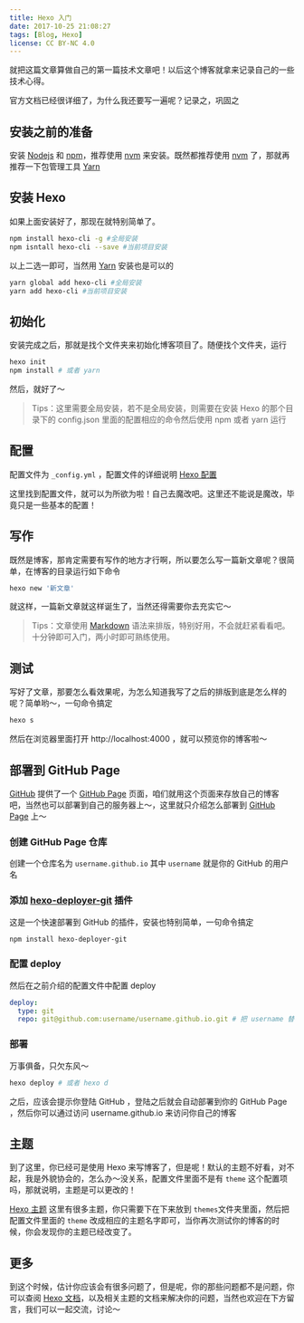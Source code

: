 ```yaml
---
title: Hexo 入门
date: 2017-10-25 21:08:27
tags: [Blog, Hexo]
license: CC BY-NC 4.0
---
```


就把这篇文章算做自己的第一篇技术文章吧！以后这个博客就拿来记录自己的一些技术心得。

官方文档已经很详细了，为什么我还要写一遍呢？记录之，巩固之

## 安装之前的准备

安装 [Nodejs](http://nodejs.cn/) 和 [npm](https://www.npmjs.com/)，推荐使用 [nvm](https://github.com/creationix/nvm) 来安装。既然都推荐使用 [nvm](https://github.com/creationix/nvm) 了，那就再推荐一下包管理工具 [Yarn](https://yarnpkg.com/zh-Hans/)

<!-- more -->

## 安装 Hexo

如果上面安装好了，那现在就特别简单了。

```bash
npm install hexo-cli -g #全局安装
npm isntall hexo-cli --save #当前项目安装
```

以上二选一即可，当然用 [Yarn](https://yarnpkg.com/zh-Hans/) 安装也是可以的

```bash
yarn global add hexo-cli #全局安装
yarn add hexo-cli #当前项目安装
```

## 初始化

安装完成之后，那就是找个文件夹来初始化博客项目了。随便找个文件夹，运行

```bash
hexo init
npm install # 或者 yarn
```

然后，就好了～

> Tips：这里需要全局安装，若不是全局安装，则需要在安装 Hexo 的那个目录下的 config.json 里面的配置相应的命令然后使用 npm 或者 yarn 运行

## 配置

配置文件为 `_config.yml` ，配置文件的详细说明 [Hexo 配置](https://hexo.io/zh-cn/docs/configuration.html)

这里找到配置文件，就可以为所欲为啦！自己去魔改吧。这里还不能说是魔改，毕竟只是一些基本的配置！

## 写作

既然是博客，那肯定需要有写作的地方才行啊，所以要怎么写一篇新文章呢？很简单，在博客的目录运行如下命令

```bash
hexo new '新文章'
```

就这样，一篇新文章就这样诞生了，当然还得需要你去充实它～

> Tips：文章使用 [Markdown](https://github.com/Melo618/Simple-Markdown-Guide) 语法来排版，特别好用，不会就赶紧看看吧。十分钟即可入门，两小时即可熟练使用。

## 测试

写好了文章，那要怎么看效果呢，为怎么知道我写了之后的排版到底是怎么样的呢？简单哟～，一句命令搞定

```bash
hexo s
```

然后在浏览器里面打开 http://localhost:4000 ，就可以预览你的博客啦～

## 部署到 GitHub Page

[GitHub](https://github.com/) 提供了一个 [GitHub Page](https://pages.github.com/) 页面，咱们就用这个页面来存放自己的博客吧，当然也可以部署到自己的服务器上～，这里就只介绍怎么部署到 [GitHub Page](https://pages.github.com/) 上～

### 创建 GitHub Page 仓库

创建一个仓库名为 `username.github.io` 其中 `username` 就是你的 GitHub 的用户名

### 添加 [hexo-deployer-git](https://github.com/hexojs/hexo-deployer-git) 插件

这是一个快速部署到 GitHub 的插件，安装也特别简单，一句命令搞定

```bash
npm install hexo-deployer-git
```

### 配置 deploy

然后在之前介绍的配置文件中配置 deploy

```yml
deploy:
  type: git
  repo: git@github.com:username/username.github.io.git # 把 username 替换成你自己用户名
```

### 部署

万事俱备，只欠东风～

```bash
hexo deploy # 或者 hexo d
```

之后，应该会提示你登陆 GitHub ，登陆之后就会自动部署到你的 GitHub Page ，然后你可以通过访问 username.github.io 来访问你自己的博客

## 主题

到了这里，你已经可是使用 Hexo 来写博客了，但是呢！默认的主题不好看，对不起，我是外貌协会的，怎么办～没关系，配置文件里面不是有 `theme` 这个配置项吗，那就说明，主题是可以更改的！

[Hexo 主题](https://hexo.io/themes/) 这里有很多主题，你只需要下在下来放到 `themes`文件夹里面，然后把配置文件里面的 `theme` 改成相应的主题名字即可，当你再次测试你的博客的时候，你会发现你的主题已经改变了。

## 更多

到这个时候，估计你应该会有很多问题了，但是呢，你的那些问题都不是问题，你可以查阅 [Hexo 文档](https://hexo.io/zh-cn/docs/)，以及相关主题的文档来解决你的问题，当然也欢迎在下方留言，我们可以一起交流，讨论～
